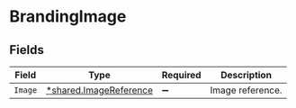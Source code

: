 # BrandingImage


## Fields

| Field                                                                  | Type                                                                   | Required                                                               | Description                                                            |
| ---------------------------------------------------------------------- | ---------------------------------------------------------------------- | ---------------------------------------------------------------------- | ---------------------------------------------------------------------- |
| `Image`                                                                | [*shared.ImageReference](../../../pkg/models/shared/imagereference.md) | :heavy_minus_sign:                                                     | Image reference.                                                       |